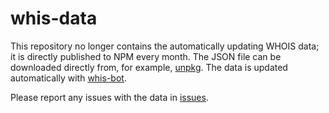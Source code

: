 # whis-data

This repository no longer contains the automatically updating WHOIS data; it is directly published to NPM every month. The JSON file can be downloaded directly from, for example, [unpkg](https://unpkg.com/whis-data@1.2.x/whois-servers.json). The data is updated automatically with [whis-bot](https://github.com/jolle/whis-bot).

Please report any issues with the data in [issues](https://github.com/jolle/whis-data/issues/new).
